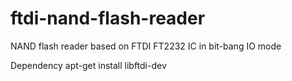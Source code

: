 # ftdi-nand-flash-reader
NAND flash reader based on FTDI FT2232 IC in bit-bang IO mode


Dependency
apt-get install libftdi-dev
